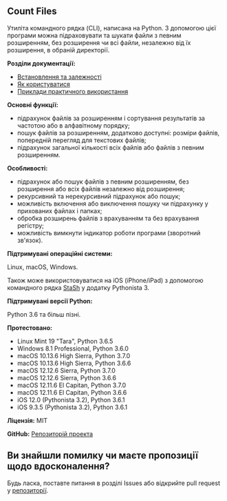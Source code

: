 ## Count Files

Утиліта командного рядка (CLI), написана на Python. 
З допомогою цієї програми можна підраховувати та шукати файли з певним розширенням, 
без розширення чи всі файли, незалежно від їх розширення, в обраній директорії.

**Розділи документації:**

- [Встановлення та залежності](https://github.com/victordomingos/Count-files/tree/master/docs/documentation_ua/installation.md)
- [Як користуватися](https://github.com/victordomingos/Count-files/tree/master/docs/documentation_ua/howtouse.md)
- [Приклади практичного використання](https://github.com/victordomingos/Count-files/tree/master/docs/documentation_ua/examples.md)

**Основні функції:**

* підрахунок файлів за розширенням і сортування результатів 
за частотою або в алфавітному порядку;
* пошук файлів за розширенням, 
додатково доступні: розміри файлів, попередній перегляд для текстових файлів;
* підрахунок загальної кількості всіх файлів або файлів з певним розширенням.

**Особливості:**

* підрахунок або пошук файлів з певним розширенням, 
без розширення або всіх файлів незалежно від розширення;
* рекурсивний та нерекурсивний підрахунок або пошук;
* можливість включення або виключення 
пошуку чи підрахунку у прихованих файлах і папках;
* обробка розширень файлів з врахуванням та без врахування регістру;
* можливість вимкнути індикатор роботи програми (зворотний зв'язок).

**Підтримувані операційні системи:**

Linux, macOS, Windows.

Також може використовуватися на iOS (iPhone/iPad) 
з допомогою командного рядка [StaSh](https://github.com/ywangd/stash) 
у додатку Pythonista 3.

**Підтримувані версії Python:**

Python 3.6 та більш пізні.

**Протестовано:**

- Linux Mint 19 "Tara", Python 3.6.5
- Windows 8.1 Professional, Python 3.6.0
- macOS 10.13.6 High Sierra, Python 3.7.0
- macOS 10.13.6 High Sierra, Python 3.6.6
- macOS 12.12.6 Sierra, Python 3.7.0
- macOS 12.12.6 Sierra, Python 3.6.6
- macOS 12.11.6 El Capitan, Python 3.7.0
- macOS 12.11.6 El Capitan, Python 3.6.6
- iOS 12.0 (Pythonista 3.2), Python 3.6.1
- iOS 9.3.5 (Pythonista 3.2), Python 3.6.1

**Ліцензія:** MIT

**GitHub:** [Репозиторій проекта](https://github.com/victordomingos/Count-files)

## Ви знайшли помилку чи маєте пропозиції щодо вдосконалення?

Будь ласка, поставте питання в розділі Issues або відкрийте pull request у [репозиторії](https://github.com/victordomingos/Count-files).
